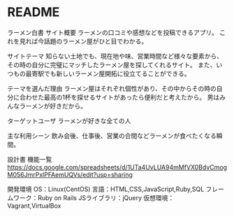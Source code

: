 # README
ラーメン白書
サイト概要
ラーメンの口コミや感想などを投稿できるアプリ。 これを見れば今話題のラーメン屋がひと目でわかる。

サイトテーマ
知らない土地でも、現在地や味、営業時間など様々な要素から、その時の自分に完璧にマッチしたラーメン屋を探してくれるサイト。 また、いつもの最寄駅でも新しいラーメン屋開拓に役立てることができる。

テーマを選んだ理由
ラーメン屋はそれぞれ個性があり、その中からその時の自分に合わせた最高の1杯を探せるサイトがあったら便利だと考えたから。 男はみんなラーメンが好きだから。

ターゲットユーザ
ラーメンが好きな全ての人

主な利用シーン
飲み会後、仕事後、営業の合間などラーメンが食べたくなる瞬間。

設計書
機能一覧
https://docs.google.com/spreadsheets/d/1UTa4UvLUA94mMfVX0BdvCmogM056JmrPxlPFAemUQVs/edit?usp=sharing

開発環境
OS：Linux(CentOS)
言語：HTML,CSS,JavaScript,Ruby,SQL
フレームワーク：Ruby on Rails
JSライブラリ：jQuery
仮想環境：Vagrant,VirtualBox
